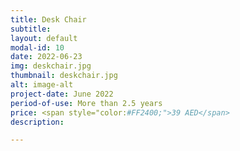 ```yaml
---
title: Desk Chair
subtitle:
layout: default
modal-id: 10
date: 2022-06-23
img: deskchair.jpg
thumbnail: deskchair.jpg
alt: image-alt
project-date: June 2022
period-of-use: More than 2.5 years
price: <span style="color:#FF2400;">39 AED</span>
description:

---
```

